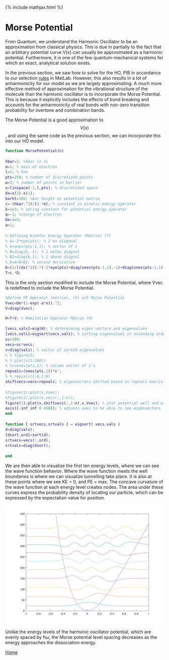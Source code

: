 {% include mathjax.html %}

# Morse Potential

From Quantum, we understand the Harmonic Oscillator to be an approximation from classical physics. This is due in partially to the fact that an arbitrary potential curve  V(x)  can usually be approximated as a harmonic potential. Furthermore, it is one of the few quantum-mechanical systems for which an exact, analytical solution exists.  

In the previous section, we saw how to solve for the HO, PIB in accordance to our selection [rules](/HO.md) in MatLab. However, this also results in a lot of anharmonicity for our model as we are largely approximating. A much more effective method of approximation for the vibrational structure of the molecule than the harmonic oscillator is to incorporate the Morse Potential. This is because it explicitly includes the effects of bond breaking and accounts for the anharmonicity of real bonds with non-zero transition probability for overtone and combination bands.

The Morse Potential is a good approximation to $$V(x)$$, and using the same code as the previous section, we can incorporate this into our HO model. 


```Matlab
function MorsePotential(n)

hbar=1; %hbar in Js
m=1; % mass of electron
l=1; % 5nm 
pts=250; % number of discretized points
w=3; % number of points in barrier
x=linspace(-1,l,pts); % discretized space
dx=x(2)-x(1);
barht=1E6; %bar height on potential matrix
c=-(hbar.^2)/(2.*m); % constant in kinetic energy operator
k=1e3; % spring constant for potential energy operator
q=-1; %charge of electron 
De=1e3;
a=1;

% Defining Kinetic Energy Operator (Matrix) (T)
% A=-2*eye(pts); % 2 on diagonal
% b=ones(pts-1,1); % vector of 1
% B=diag(b,-1); % 1 below diagnol
% B2=diag(b,1); % 1 above diagnol
% D=A+B+B2; % second derviative
D=(1/((dx)^2)).*(-2*eye(pts)+diag(ones(pts-1,1),-1)+diag(ones(pts-1,1),1)); %Second derivative matrix
T=c.*D;
```
This is the only section modified to include the Morse Potential, where Vvec is redefined to include the Morse Potential.
```Matlab
%Define PE Operator (matrix), (V) w/h Morse Potential
Vvec=De*(1-exp(-a*x)).^2;
V=diag(Vvec);
```
```Matlab
H=T+V; % Hamilotian Operator Matrix (H)

[vecs,vals]=eig(H); % determining eigen vectors and eigenvalues
[vecs,vals]=eigsort(vecs,vals); % sorting eigenvalues in ascending order
sc=100;
vecs=sc*vecs;
v=diag(vals); % vector of sorted eigenvalues
% % figure(5)
% % plot(v(1:100))
% %r=ones(pts,1); % column vector of 1's
repvals=(ones(pts,1))*v';
% % repvals(1:6,1:6)
shiftvecs=vecs+repvals; % eigenvectors shifted based on repvals matrix

%figure(1);plot(x,Vvec);
%figure(1);plot(x,vecs(:,1:n));
figure(1);plot(x,shiftvecs(:,1:n),x,Vvec); % plot potential well and eigenvectors (1-5)
axis([-inf inf 0 450]); % adjusts axes to be able to see eigenvectors
end

function [ srtvecs,srtvals ] = eigsort( vecs,vals )
d=diag(vals);
[dsort,ord]=sort(d);
srtvecs=vecs(:,ord);
srtvals=diag(dsort);

end
```

We are then able to visualize the first ten energy levels, where we can see the wave function behavior. Where the wave function meets the well boundaries is where we can visualize tunnelling take place. It is also at these points where we see KE = 0, and PE = max. The concave curvature of the wave function at each energy level creates nodes. The area under these curves express the probability density of locating our particle, which can be expressed by the expectation value for position. 

![MP](/MP.png)

Unlike the energy levels of the harmonic oscillator potential, which are evenly spaced by ħω, the Morse potential level spacing decreases as the energy approaches the dissociation energy. 

[Home](/README.md)

